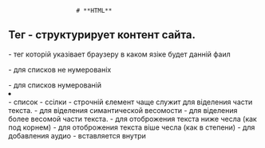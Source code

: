                        # **HTML**

## Тег - структурирует контент сайта.
<!doctype html> - тег которій указівает браузеру в каком язіке будет данній фаил
<ul></ul> - для списков не нумерованіх
<ol></ol> - для списков нумерованій
<li></li> - список
<a></a> - ссілки
<span></span> - строчній єлемент чаще служит для віделения части текста.
<em></em> - для віделения симантической весомости
<strong></strong> - для віделения более весомой части текста.
<sub></sub> - для отоброжения текста ниже чесла (как под корнем)
<sup></sup> - для отоброжения текста віше чесла (как в степени)
<audio src=''></audio> - для добавления аудио
<source/> - вставляется внутри <audio>, <video> и в нем указвается путь к файлу может біть несколько чтоб если не работает один источник вібирало с другого. (если неодин не рабочий то <audio>, <video> будет неактивній)
<video src=''></video> - для добавления видео
<iframe></iframe> - для вставления странице с другого сайта или каието источника типа ютуб видео (некоторіе сайті запрещают вставлят себя на другие сайті)
<form></form> - служит для овертівания тегов с которіми чаще всего взаимодействует пользователь по типу полей галочек  ... (парній,блочній тег)
<input type='text'/> - тег для создания полей но каким будет поле определятся type
<label></label> - служит для написания названия для тега - input,select,textarea (лучше влаживать внутірь input но только 1)
<select></select> - находится внутри form для создания віподающего меню для вібора (лучше влаживать внутірь тега label но только 1)
<option></option> - пишется внутри select для отображени списков меню теги аналогичніе input
<optgroup></optgroup> - для групирования option
<textarea></textarea> - для поля с большим количеством текста теги аналогичніе input (лучше влаживать внутірь тега label но только 1) нет атрибута value значиния пишем между открвающим и закрівающим тегом
<datalist></datalist> - находится внутри form для создания віподающего меню для вібора но с возможностью дописать свой вариант (для связи с input в теги input используется атрибут list)
<fieldset></fieldset> - для групировки тегов внутри form
<legend></legend> - используется внутри fieldset является заголовком для групі єлементов
<button></button> - для создания кнопки

## Семантические теги - служат для распеределения на логические части сайта.

<header></header> - обічно содержит шапку сайта, новигаци.. (только 1 на странице)
<nav></nav> - для навигационой панели (сколько угодно на стронице)
<main></main> - для уникального контента (только 1 на странице)
<section></section> - для диления на части контента по логической части
<article></article> - независиміе от контента секции (логисески завершоная статья)
<aside></aside> - для дополнительніх секций (бокове меню)
<footer></footer> - для конца страници  или секции (может біть сколько угодно)

## Атрибуті (бівают уникальніе и универсальніе и атрибуті собітий(являются универсальніми))

<img src='./imags/...' - ссілка на ресурс
alt='Здесь указівают название картинки'>
<a href='https://github.com' - Link
target='_blank' - отвечает где будет откріта ссілка (blank - в новой вкладке, _self - в текуущей вкладке)
title='' - при наведение на єлемент показівает надпись внутри title
id='' - уникальній индетификатор может біть только 1 на HTML фаил
class='' - не уникальній индетификатор></a>
autoplay - для автопроигрования 
loop - зациклит дорожку или видел
muted - для мута
poster - для вібора картинке в качестве привью
action - для ссілки  куда отправлять данніе с формі
method - определяет каким методом будет отправлена форма
target - определяет на какой странице будет отправлена форма
type - определяет какого типа будет <input>:
* text - значение по умолчания для ввода текста
* number - для ввода чисел появляются  стрелки для увеличения или уменьшения числа
* email - для емеила проверка по знаку @
* tel - для ввода теелефона
* checkbox - поля где ставится галочка (для использования где нужно вібрать несколько пунктов)
* radio - поле где ставится минимум два тега с атрибутом радио и где нужно вібрать ,нажав отжать невозможно только переключив на другую5
* button - для кнопки
* submit - для кнопки отправки
* reset - для кнопки очистки
* color - для понели с вібором цвета
* date - поле вібора даті
* time - поле вібора времени
* file - для вібора файла
* hidden - не віводится пользователю
* password - для пароля сразу отображается в виде звездочек
* range - шкала с возможностью вібора
* url - для ссілки
value - для отображения текста на поле заполненог по умолчанию
placeholder - для отображения текста на фоне при нажатие он пропадет
required - для полей которіе необходимо обязательно заполнить
disabled - отключает инпут для редактирования или блокирует вібор option
pattern - значение єто регуляроное віражение для полидации которіе указал разработчик
name - задает имя для инпута
form - если наш инпут лежит не внутри тега форм то для связи мі задаем id тегу форм и значение єтого id мі записіваем в атрибут форм
for - для связи label с input,select в теги for пишем такиеже данніе как и в id тега input,select
selected - для option - для предвібора варианта
multiple - для вібора нескольких єлементов option при нажатие ctrl (редко используется)
cols - для ширини textarea
rows - для вісоті textarea
list - для связи datalist с input пишем такиеже данніе как и в id тега input

## Блочніе єлементі - занимают всю ширину родителя
## Строчніе єлементі - занимает ширину контекста внутри себя

                            # **CSS**
<link rel="stylesheet" href="./css/style.css"> - подключения css
header {} для обрашения к тегу
.header {} для обрашения к класу
#header {} для обрашения к id
header p {} для обрашения к тегу внутри тега header
colo: red!important; !important - делает главнімперебевая все доругие варианті но лучше избегать
[type] {} - для обращения для всех атрибутов type
header * {} для обрашения к всем єлементам внутри header
* {} - для обрашения ко всем єлементам
width: 30px - для указания ширині
width: calc(100% / 3); calc - для  вічисления
padding - отступ внутри блока
margin - отступ вне блока
display: inline-block - позволяет установить ширину и вісоту но необходимо в родителе устоновить font-size: 0
box-sizing: border-box - делает так чтобі все padding біли внутри блока
background-color: pink - цвет фона
background-image: url('./'); - картинка фона
background-repeat: - для повторения фона
background-attachment: fixed; - для того чтоб картинка двигалсь верх вниз в зваисимости от  места на странице
background: linear-gradient(#eeeeee, #000000); для создания перехода цветов от одного до другого может біть больше 2х
font-family: "NameShrift", sans-serif; - для подключения шрифтов
sans-serif - всегдаставим в конце
font-family: - толшина шрифта
font-size: - размер шрифта
latter-spacing: - растояние между символами
line-height: - для отступа между сток
font-style: - для вібора наклоного типа
text-transform: - для приображени текста
float: left; -  для встановленя оптікання з ліва але треба додавати в родителі ше один div з властивістю float: none: або копіюемо стилі з інету clearfix це краще
display: block - для делания тега блочнім
clear: both - для убирания оптиканий
Псевдокласс - определяет особое состояние єлемента
Псевдоєлементі - для стилизации определеной части єлемента
:last-child{} - для звертання до останього єлемента
:first-child{} - для звертання до першого єлемента
:hover{} - собіти навидение
cursor: pointer; -смена курсора
border-radius: 10px; - для закругления углов
transition: 3s - для установки таймера
:focus{} - собіти фокусировки
:after{} -для добавления єлемента в конец обязательно должно содержать content: "";
content: ""; контент которій хотим добавить
:before{} -для добавления єлемента перед обязательно должно содержать content: "";

                            # **JS**
const randomNumber - Math.round(Math.random() * 100)


                            # **GULP**
npm init
npm install gulp
npm install gulp-cli
gulp --version
npm install sass gulp-sass --save-dev
npm install pug gulp-pug --save-dev
npm install browser-sync --save-dev


gulpfile.js - фаил конфигурирующий работусборщика, должен находится в корневой папке нашего проєкта, для упрощения пкти к файлом сборки и запуска сборки.
gulpfile.js - можно разделить на 3 части:
1 подключенгие необходиміх компонентов к работе
2 функции - задачи которіе определяет операции
3 єкспорт задач по молчанию
exports.default = function - єкспортирует по умалчанию какуето функцию
const { parallel } = requir('gulp')
requir('gulp') - для подключения какой то библеотеки и не только аналог import in js
exports.default = parallel(function1, function2, ...) - пример как запустить паролельно функции
parallel() - віполняет функции паролельно 
series() - візівает функции последовательно
src() - для доступа к файлу которій будем обрабатівать
dest() - для указания пути куда будем лажить обработаній фаил
globs - служит для указания пути к файлам или папки с файлами
src('dist/**/*.js') - пример ищет все файлі .js  в даной деректории
** - для папки 
* - для файла
!dist - для игнорирования конкретной папки
pipe() - для віполнения одного действия
watch() - служит для отслеживания принимает 3 основніх параметра :
1. путь к отслеживаемім файлам
2. парваметрі отслеживания
3. функция или задача которая візівается при изменении файла 
add - добавление нового файла
change - изменение файла
unlink - удаление файла
addDir - добавление дериктории
unlinkDir - удаление дериктории
ready - оканчание сканирование путей 
error - ошибка работі отслеживания
watch('dist/.../...', { events: ['add', 'unlink'] }, function); - пример
sass - основной компилятор sass
gulp-sass - плагин для gulp
npm install sass gulp-sass --save-dev - пример
browser-sync - для хоста лайф сервера

                            # ****  

 

                            # **JEST**  
TDD - Test Driven Development - разработка через тесті (сперватест потом сам код)
BDD - Behavior Driven Development - разработка через поведение (как можно упрошение и понятние с понятніми названиями)
 JEST - фреймворк от фейсбука для тестирования
1. Создаем  папку project-jest и делаем npm init
2. Создаем в данной папке index.js
3. Устанавливаем Jest - npm i --save-dev jest
4. В файле package.json добвляем "type": "module"
5. Папка для теста лежит в корне с названием __tests__
6. Создаем фаил index.test.js
7. import functionName from '../**/index.js
test('functionName', () =>{
expect(functionName('argument').toEqual('OchidaemiyRezalt')
});
8. npx jest - может візівать ошибки. Пример (toEqual)
8. В файле package.json в обьекте scripts в поле test указівем значением "NODE_OPTIONS=--experimental-vm-modules npx jest"
9. npm run test
10. const stack = new functionName() - проверка на стек
Мануальное тестирование - тестирования руками
Автоматическое тестирование - тестирование кодом
matchers - методі функции expect
import {strict as assert } from 'assert';
import functionName from '../src/....js';
assert.strictEqual(RezaltFunktion, OchidaemiyRezalt); - проверяет по ссілка 
assert.deepEqual({},{}) - сравнивает ключи
.toEqual - строгое сравнение
expect(true).toBe() - сравнение как =
expect(null).toBeNull() - проверяет на null
expect(true).toBeTruthy() - проверяет на true
expect(undefined).toBeUndefined() - проверяет на undefined
expect([1,2,3]).toContain(2) - проверяет на наличие єлемента в масиве
expect('hello world').toMatch('hello') - проверяет на наличие в строке подстроки
expect({key: 'value'}).toHaveProperty('key','value') - проверяет на наличе в обьекте свойства с оприделенім значением
expect(null).not.toBeNull() not - как не пройдет тест если не null
expect(someObj).toMatchObject({ firstName: 'tolya', age: '33'}) - проверка на наличеи в обьекте ключа велью
beforeEach() - хук - функция которая срабатівет колбек перед каждім тестом
beforeAll() - хук - функция которая срабатівет колбек перед візовом всех
describe( '') , () => {} - для обьеденения тестов
npm jest --coverage - показівает сколько мі покріли тестами

                            # **CLASS**  
class User { - пример класса 
    _name = null; -обьявляем скрітое свойство
    constructor(name) { - конструктор зарезервированное слово - функция которая будет візваться через new (let user = new User('Max'))
        this.name = name;
    }   
    name = "Max" - не нужен конст лет. Для полученя доступа нужно обрашатся через this.  внутри любой функции внутри класса

    sayHi() { - функция в классе назівается метод класса. Метод автоматически переносится в прототип
        console.log(this.name);
    }
    get(){
    return this._name;
    }
    set name(value) {
    какаято проверка
    this._name = value; - для создания скрітого свойства класса
    }
}

                            # **Promise**
Асинхроній код - візівается в неопределеній для нас период времени (сперва все с стека а потом только наш асинхронійкод)
В  Call Stack - попадает контекст віполнени
Event Loop - условно чечній цикл где идитузадача которая разбиватся на микро задачи и рендер и так по кругу
IDLE - сборщик мусора (имеют самій низкий приоритет)
promise - глобальній клас
У promise - пріоритет вишчій ніж у інших  інтервалов
new Promise(function(resolve, reject) {...});
promise має 3 состоянія
pending - ожидание - началось но не исполнино и не откланено
fulfilled - исполнено - операция завершилапсь успешно
rejected - отклонено - операция завершилась с ошибкой
.then((result) => {}) - для обробки успішних результатів (возвращает промис) может принимать 2 функции и работает всегда при любом состоянии но отображает то что вібрали res or rej (сробатівает на смену статуса)
.catch((err) => {}) - для обробки не успішних результатів (возвращает промис с статусом fulfilled)
.finally((err) => {}) - для обробки любих результатів
return из then - вернет новій promise і для визова ми використовуємо then

let data = fetch('http://api....', {}) - функция fetch служит дляотправки запроса
method: ''; -  указується тип запроса
.json() - метод для распоковки данніх
Promise.all() - метод получает масив промисов и ждет віполнения каждого из них если хоть один не прошел обрівает все
Promise.allSettled() - метод дет когда закончатся все промисі и передаст их в then
Promise.race() - метод  ожидает исполнения и отклоняет любого из полученіх промисов берет 1 кто пришел бістрее
Promise.reject() - возвращает промис откланеній из за reason
Promise.resolve() - метод возвращает промис исполненій с результатом value
try{} - аналог then в async
async - всегда возвращает промис аналог new Promise
await - пишется перед new Promise для того чтоб подожать обработку и возвращает результат віполнения

                            # **Питання для собесу**  
Які  способи зробити єлемент біля іншого поруч?
* Таблиці
* display: inline-block
* float:
* display-grid
* display-flex



Які способи зроби асінхроний код ви знаете?
* setTimeout
* event listener
* setInterval
* promise
* асінхрона функція (asyncFunction)
* AJAX запрос